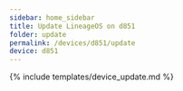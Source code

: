 ```yaml
---
sidebar: home_sidebar
title: Update LineageOS on d851
folder: update
permalink: /devices/d851/update
device: d851
---
```

{% include templates/device_update.md %}
